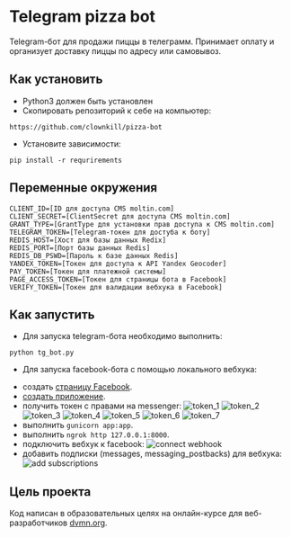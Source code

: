 # Telegram pizza bot
Telegram-бот для продажи пиццы в телеграмм. Принимает оплату и организует доставку пиццы по адресу или самовывоз.

## Как установить

* Python3 должен быть установлен
* Скопировать репозиторий к себе на компьютер:
```
https://github.com/clownkill/pizza-bot
```
* Установите зависимости:
```
pip install -r requrirements
```

## Переменные окружения

```
CLIENT_ID=[ID для доступа CMS moltin.com]
CLIENT_SECRET=[ClientSecret для доступа CMS moltin.com]
GRANT_TYPE=[GrantType для установки прав доступа к CMS moltin.com]
TELEGRAM_TOKEN=[Telegram-токен для достуба к боту]
REDIS_HOST=[Хост для базы данных Redix]
REDIS_PORT=[Порт базы данных Redis]
REDIS_DB_PSWD=[Пароль к базе данных Redis]
YANDEX_TOKEN=[Токен для доступа к API Yandex Geocoder]
PAY_TOKEN=[Токен для платежной системы]
PAGE_ACCESS_TOKEN=[Токен для страницы бота в Facebook]
VERIFY_TOKEN=[Токен для валидации вебхука в Facebook]
```

## Как запустить

* Для запуска telegram-бота необходимо выполнить:
```
python tg_bot.py
```

* Для запуска facebook-бота с помощью локального вебхука:
- создать [страницу Facebook](https://www.facebook.com/bookmarks/pages?ref_type=logout_gear).
- [создать приложение](https://developers.facebook.com/apps/).
- получить токен с правами на messenger:
![token_1](https://dvmn.org/filer/canonical/1565713050/213/)
![token_2](https://dvmn.org/filer/canonical/1565713050/214/)
![token_3](https://dvmn.org/filer/canonical/1565713041/195/)
![token_4](https://dvmn.org/filer/canonical/1565713041/196/)
![token_5](https://dvmn.org/filer/canonical/1565713042/197/)
![token_6](https://dvmn.org/filer/canonical/1565713043/199/)
![token_7](https://dvmn.org/filer/canonical/1565713043/200/)
- выполнить ```gunicorn app:app```.
- выполнить ```ngrok http 127.0.0.1:8000```.
- подключить вебхук к facebook:
![connect webhook](https://dvmn.org/filer/canonical/1565713044/201/)
- добавить подписки (messages, messaging_postbacks) для вебхука:
![add subscriptions](https://dvmn.org/filer/canonical/1565713044/202/)

## Цель проекта

Код написан в образовательных целях на онлайн-курсе для веб-разработчиков [dvmn.org](https://dvmn.org).
